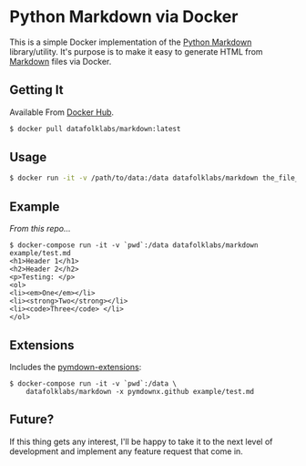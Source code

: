 # Python Markdown via Docker

This is a simple Docker implementation of the [Python Markdown](https://pypi.python.org/pypi/Markdown) library/utility.  It's purpose is to make it easy to generate HTML from [Markdown](https://daringfireball.net/projects/markdown/) files via Docker.

## Getting It

Available From [Docker Hub](https://hub.docker.com/r/datafolklabs/markdown/).


```bash
$ docker pull datafolklabs/markdown:latest
```

## Usage

```bash
$ docker run -it -v /path/to/data:/data datafolklabs/markdown the_file_name.md
```

## Example

*From this repo...*

```
$ docker-compose run -it -v `pwd`:/data datafolklabs/markdown example/test.md
<h1>Header 1</h1>
<h2>Header 2</h2>
<p>Testing: </p>
<ol>
<li><em>One</em></li>
<li><strong>Two</strong></li>
<li><code>Three</code> </li>
</ol>
```

## Extensions

Includes the [pymdown-extensions](http://facelessuser.github.io/pymdown-extensions/):

```
$ docker-compose run -it -v `pwd`:/data \
    datafolklabs/markdown -x pymdownx.github example/test.md
```

## Future?

If this thing gets any interest, I'll be happy to take it to the next level
of development and implement any feature request that come in.
